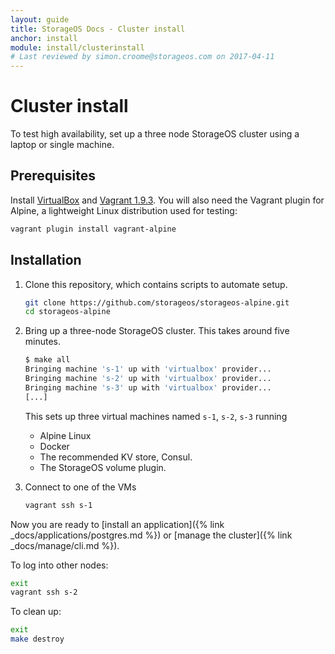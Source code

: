 ```yaml
---
layout: guide
title: StorageOS Docs - Cluster install
anchor: install
module: install/clusterinstall
# Last reviewed by simon.croome@storageos.com on 2017-04-11
---
```


# Cluster install

To test high availability, set up a three node StorageOS cluster using a laptop
or single machine.

## Prerequisites

Install [VirtualBox](https://www.virtualbox.org/wiki/Downloads) and [Vagrant
1.9.3](http://vagrantup.com/downloads.html). You will also need the Vagrant
plugin for Alpine, a lightweight Linux distribution used for testing:

```bash
vagrant plugin install vagrant-alpine
```

## Installation

1. Clone this repository, which contains scripts to automate setup.

    ```bash
    git clone https://github.com/storageos/storageos-alpine.git
    cd storageos-alpine
    ```

1. Bring up a three-node StorageOS cluster. This takes around five minutes.

    ```bash
    $ make all
    Bringing machine 's-1' up with 'virtualbox' provider...
    Bringing machine 's-2' up with 'virtualbox' provider...
    Bringing machine 's-3' up with 'virtualbox' provider...
    [...]
    ```

    This sets up three virtual machines named `s-1`, `s-2`, `s-3` running
    * Alpine Linux
    * Docker
    * The recommended KV store, Consul.
    * The StorageOS volume plugin.

1. Connect to one of the VMs

    ```bash
    vagrant ssh s-1
    ```

Now you are ready to [install an application]({% link _docs/applications/postgres.md %})
or [manage the cluster]({% link _docs/manage/cli.md %}).

To log into other nodes:

```bash
exit
vagrant ssh s-2
```

To clean up:

```bash
exit
make destroy
```
